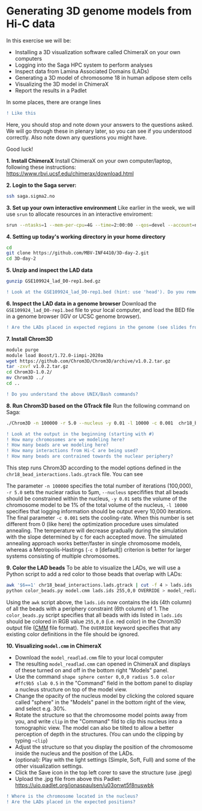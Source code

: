 # Generating 3D genome models from Hi-C data
In this exercise we will be:
- Installing a 3D visualization software called ChimeraX on your own computers
- Logging into the Saga HPC system to perform analyses
- Inspect data from Lamina Associated Domains (LADs)
- Generating a 3D  model of chromosome 18 in human adipose stem cells
- Visualizing the 3D model in ChimeraX
- Report the results in a Padlet

In some places, there are orange lines
```diff
! Like this
```
Here, you should stop and note down your answers to the questions asked. We will go through these in plenary later, so you can see if you understood correctly. Also note down any questions you might have.

Good luck!

**1. Install ChimeraX**
Install ChimeraX on your own computer/laptop, following these instructions: https://www.rbvi.ucsf.edu/chimerax/download.html

**2. Login to the Saga server:**

```bash
ssh saga.sigma2.no
```

**3. Set up your own interactive environment**
Like earlier in the week, we will use `srun` to allocate resources in an interactive enviroment:
```bash
srun --ntasks=1 --mem-per-cpu=4G --time=2:00:00 --qos=devel --account=nn9987k --pty bash -i
```

**4. Setting up today's working directory in your home directory**
```bash
cd
git clone https://github.com/MBV-INF4410/3D-day-2.git
cd 3D-day-2
```

**5. Unzip and inspect the LAD data**
```bash
gunzip GSE109924_lad_D0-rep1.bed.gz
```
```diff
! Look at the GSE109924_lad_D0-rep1.bed (hint: use 'head'). Do you remember what LADs were (ref. slides)?
```

**6. Inspect the LAD data in a genome browser**
Download the `GSE109924_lad_D0-rep1.bed` file to your local computer, and load the BED file in a genome browser (IGV or UCSC genome browser). 
```diff
! Are the LADs placed in expected regions in the genome (see slides from earlier today)?
```

**7. Install Chrom3D**
```bash
module purge
module load Boost/1.72.0-iimpi-2020a
wget https://github.com/Chrom3D/Chrom3D/archive/v1.0.2.tar.gz
tar -zxvf v1.0.2.tar.gz
cd Chrom3D-1.0.2/
mv Chrom3D ../
cd ..
```
```diff
! Do you understand the above UNIX/Bash commands?
```

**8. Run Chrom3D based on the GTrack file**
Run the following command on Saga:
```bash
./Chrom3D -n 100000 -r 5.0 --nucleus -y 0.01 -l 10000 -c 0.001  chr18_bead_interactions.lads.gtrack > model.cmm
```
```diff
! Look at the output in the beginning (starting with #)
! How many chromosomes are we modeling here?
! How many beads are we modeling here?
! How many interactions from Hi-C are being used?
! How many beads are contrained towards the nuclear periphery?
```

This step runs Chrom3D according to the model options defined in the `chr18_bead_interactions.lads.gtrack` file. You can see

The parameter `-n 100000` specifies the total number of iterations (100,000), `-r 5.0` sets the nuclear radius to 5μm, `--nucleus` specififies that all beads should be constrained within the nucleus, `-y 0.01` sets the volume of the chromosome model to be 1% of the total volume of the nucleus, `-l 10000` specifies that logging information should be output every 10,000 iterations. The final parameter `-c 0.001` sets the cooling-rate. When this number is set different from 0 (like here) the optimization procedure uses simulated annealing. The temperature will decrease gradually during the simulation with the slope determined by c for each accepted move. The simulated annealing approach works better/faster in single chromosome models, whereas a Metropolis-Hastings (`-c 0` [default]) criterion is better for larger systems consisting of multiple chromosomes.

**9. Color the LAD beads**
To be able to visualize the LADs, we will use a Python script to add a red color to those beads that overlap with LADs:

```bash
awk '$6==1' chr18_bead_interactions.lads.gtrack | cut -f 4 > lads.ids
python color_beads.py model.cmm lads.ids 255,0,0 OVERRIDE > model_redlad.cmm
```

Using the `awk` script above, the `lads.ids` now contains the ids (4th column) of all the beads with a periphery constraint (6th column) of 1. The `color_beads.py` script specifies that all beads with ids listed in `lads.ids` should be colored in RGB value `255,0,0` (i.e. red color) in the Chrom3D output file ([CMM](https://www.cgl.ucsf.edu/chimera/docs/ContributedSoftware/volumepathtracer/volumepathtracer.html#markerfiles) file format). The `OVERRIDE` keyword specifies that any existing color definitions in the file should be ignored. 

**10. Visualizing `model.cmm` in ChimeraX**
- Download the `model_readlad.cmm` file to your local computer
- The resulting `model_readlad.cmm` can opened in ChimeraX and displays of these turned on and off in the bottom right "Models" panel. 
- Use the command `shape sphere center 0,0,0 radius 5.0 color #ffc9b5 slab 0.5` in the "Command" field in the bottom panel to display a nucleus structure on top of the model view. 
- Change the opacity of the nucleus model by clicking the colored square called "sphere" in the "Models" panel in the bottom right of the view, and select e.g. 30%. 
- Rotate the structure so that the chromosome model points away from you, and write `clip` in the "Command" fild to clip this nucleus into a tomographic view. The model can also be tilted to allow a better perception of depth in the structures.  (You can undo the clipping by typing `~clip`)
- Adjust the structure so that you display the position of the chromosome inside the nucleus and the position of the LADs.
- (optional): Play with the light settings (Simple, Soft, Full) and some of the other visualization settings.
- Click the Save icon in the top left corer to save the structure (use .jpeg)
- Upload the .jpg file from above this Padlet:  https://uio.padlet.org/jonaspaulsen/u03onwt5f8nuswbk

```diff
! Where is the chromosome located in the nucleus?
! Are the LADs placed in the expected positions?
```


